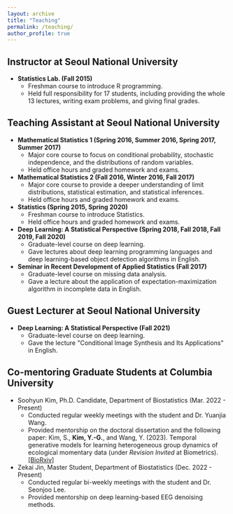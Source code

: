 ```yaml
---
layout: archive
title: "Teaching"
permalink: /teaching/
author_profile: true
---
```


## Instructor at Seoul National University
  - **Statistics Lab. (Fall 2015)**
    - Freshman course to introduce R programming.
    - Held full responsibility for 17 students, including providing the whole 13 lectures, writing exam problems, and giving final grades.

## Teaching Assistant at Seoul National University
  - **Mathematical Statistics 1 (Spring 2016, Summer 2016, Spring 2017, Summer 2017)**
      - Major core course to focus on conditional probability, stochastic independence, and the distributions of random variables.
      - Held office hours and graded homework and exams.
  - **Mathematical Statistics 2 (Fall 2016, Winter 2016, Fall 2017)**
    - Major core course to provide a deeper understanding of limit distributions, statistical estimation, and statistical inferences.
    - Held office hours and graded homework and exams.
  - **Statistics (Spring 2015, Spring 2020)**
    - Freshman course to introduce Statistics.
    - Held office hours and graded homework and exams.
  - **Deep Learning: A Statistical Perspective (Spring 2018, Fall 2018, Fall 2019, Fall 2020)**
    - Graduate-level course on deep learning.
    - Gave lectures about deep learning programming languages and deep learning-based object detection algorithms in English.
  - **Seminar in Recent Development of Applied Statistics (Fall 2017)**
    - Graduate-level course on missing data analysis.
    - Gave a lecture about the application of expectation-maximization algorithm in incomplete data in English.
      
## Guest Lecturer at Seoul National University
  - **Deep Learning: A Statistical Perspective (Fall 2021)**
    - Graduate-level course on deep learning.
    - Gave the lecture "Conditional Image Synthesis and Its Applications" in English.
      
## Co-mentoring Graduate Students at Columbia University
  - Soohyun Kim, Ph.D. Candidate, Department of Biostatistics (Mar. 2022 - Present)
    - Conducted regular weekly meetings with the student and Dr. Yuanjia Wang.
    - Provided mentorship on the doctoral dissertation and the following paper:
      Kim, S., **Kim, Y.-G.**, and Wang, Y. (2023). Temporal generative models for learning heterogeneous group dynamics of ecological momentary data (under *Revision Invited* at Biometrics). [[BioRxiv]](https://www.biorxiv.org/content/10.1101/2023.09.13.557652v1)
  - Zekai Jin, Master Student, Department of Biostatistics (Dec. 2022 - Present)
    - Conducted regular bi-weekly meetings with the student and Dr. Seonjoo Lee.
    - Provided mentorship on deep learning-based EEG denoising methods.
